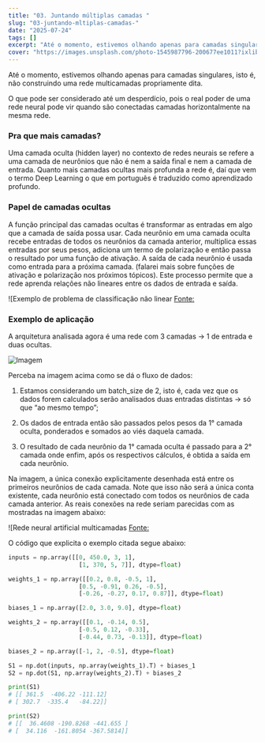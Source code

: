 ```yaml
---
title: "03. Juntando múltiplas camadas "
slug: "03-juntando-mltiplas-camadas-"
date: "2025-07-24"
tags: []
excerpt: "Até o momento, estivemos olhando apenas para camadas singulares, isto é, não construindo uma rede multicamadas propriamente dita."
cover: "https://images.unsplash.com/photo-1545987796-200677ee1011?ixlib=rb-4.0.3&q=85&fm=jpg&crop=entropy&cs=srgb"
---
```


Até o momento, estivemos olhando apenas para camadas singulares, isto é, não construindo uma rede multicamadas propriamente dita. 

O que pode ser considerado até um desperdício, pois o real poder de uma rede neural pode vir quando são conectadas camadas horizontalmente na mesma rede. 



### Pra que mais camadas?

Uma camada oculta (hidden layer) no contexto de redes neurais se refere a uma camada de neurônios que não é nem a saída final e nem a camada de entrada. Quanto mais camadas ocultas mais profunda a rede é, daí que vem o termo Deep Learning o que em português é traduzido como aprendizado profundo.

### Papel de camadas ocultas

A função principal das camadas ocultas é transformar as entradas em algo que a camada de saída possa usar. Cada neurônio em uma camada oculta recebe entradas de todos os neurônios da camada anterior, multiplica essas entradas por seus pesos, adiciona um termo de polarização e então passa o resultado por uma função de ativação. A saída de cada neurônio é usada como entrada para a próxima camada. (falarei mais sobre funções de ativação e polarização nos próximos tópicos). Este processo permite que a rede aprenda relações não lineares entre os dados de entrada e saída.

![Exemplo de problema de classificação não linear [Fonte: ](https://res.cloudinary.com/dekxrmlbg/image/upload/v1753372700/grcvnw45mcbvunwyk6yz.png)



### Exemplo de aplicação

A arquitetura analisada agora é uma rede com 3 camadas → 1 de entrada e duas ocultas. 

![Imagem](https://res.cloudinary.com/dekxrmlbg/image/upload/v1753372700/lyhhuuft2qlahjra1rnl.png)



Perceba na imagem acima como se dá o fluxo de dados:

1. Estamos considerando um batch_size de 2, isto é, cada vez que os dados forem calculados serão analisados duas entradas distintas → só que “ao mesmo tempo”;

1. Os dados de entrada então são passados pelos pesos da 1° camada oculta, ponderados e somados ao viés daquela camada.

1. O resultado de cada neurônio da 1° camada oculta é passado para a 2° camada onde enfim, após os respectivos cálculos, é obtida a saída em cada neurônio.

Na imagem, a única conexão explicitamente desenhada está entre os primeiros neurônios de cada camada. Note que isso não será a única conta existente, cada neurônio está conectado com todos os neurônios de cada camada anterior. As reais conexões na rede seriam parecidas com as mostradas na imagem abaixo:

![Rede neural artificial multicamadas [Fonte: ](https://res.cloudinary.com/dekxrmlbg/image/upload/v1753372701/fkmdh7chdckz9nj83el6.png)



O código que explicita o exemplo citada segue abaixo:


```python
inputs = np.array([[0, 450.0, 3, 1],
                    [1, 370, 5, 7]], dtype=float) 

weights_1 = np.array([[0.2, 0.8, -0.5, 1],
                    [0.5, -0.91, 0.26, -0.5],
                    [-0.26, -0.27, 0.17, 0.87]], dtype=float)

biases_1 = np.array([2.0, 3.0, 9.0], dtype=float)

weights_2 = np.array([[0.1, -0.14, 0.5],
                    [-0.5, 0.12, -0.33],
                    [-0.44, 0.73, -0.13]], dtype=float)

biases_2 = np.array([-1, 2, -0.5], dtype=float) 

S1 = np.dot(inputs, np.array(weights_1).T) + biases_1
S2 = np.dot(S1, np.array(weights_2).T) + biases_2

print(S1)
# [[ 361.5  -406.22 -111.12]
# [ 302.7  -335.4   -84.22]]

print(S2)
# [[  36.4608 -190.8268 -441.655 ]
# [  34.116  -161.8054 -367.5814]]
```




